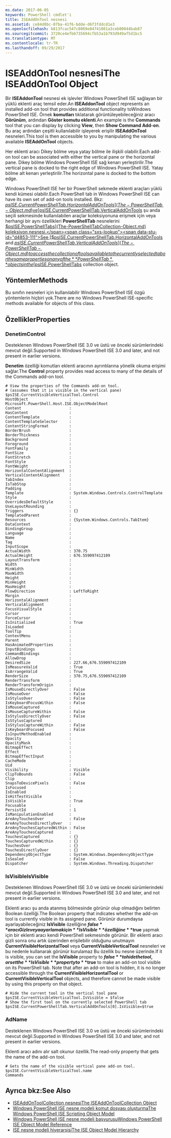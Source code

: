 ```yaml
---
ms.date: 2017-06-05
keywords: PowerShell cmdlet'i
title: ISEAddOnTool nesnesi
ms.assetid: ce84d8bc-07ba-41f6-bdde-d6f3fddcd1e3
ms.openlocfilehash: b813fcac547c8069e84741081a3ceb00044bab87
ms.sourcegitcommit: 3720ce4efb6735694cfb53a1b793d949af5d1bc5
ms.translationtype: MT
ms.contentlocale: tr-TR
ms.lasthandoff: 09/29/2017
---
```

# <a name="the-iseaddontool-object"></a><span data-ttu-id="d4853-103">ISEAddOnTool nesnesi</span><span class="sxs-lookup"><span data-stu-id="d4853-103">The ISEAddOnTool Object</span></span>
  <span data-ttu-id="d4853-104">Bir **ISEAddonTool** nesnesi ek işlevler Windows PowerShell ISE sağlayan bir yüklü eklenti araç temsil eder.</span><span class="sxs-lookup"><span data-stu-id="d4853-104">An **ISEAddonTool** object represents an installed add-on tool that provides additional functionality toWindows PowerShell ISE.</span></span> <span data-ttu-id="d4853-105">Örnek **komutları** tıklatarak görüntüleyebileceğiniz aracı **Görünüm**, ardından **Göster komutu eklenti**.</span><span class="sxs-lookup"><span data-stu-id="d4853-105">An example is the **Commands** tool that you can display by clicking **View**, then **Show Command Add-on**.</span></span> <span data-ttu-id="d4853-106">Bu araç ardından çeşitli kullanılabilir işleyerek erişilir **ISEAddOnTool** nesneleri.</span><span class="sxs-lookup"><span data-stu-id="d4853-106">This tool is then accessible to you by manipulating the various available **ISEAddOnTool** objects.</span></span>

 <span data-ttu-id="d4853-107">Her eklenti aracı Dikey bölme veya yatay bölme ile ilişkili olabilir.</span><span class="sxs-lookup"><span data-stu-id="d4853-107">Each add-on tool can be associated with either the vertical pane or the horizontal pane.</span></span> <span data-ttu-id="d4853-108">Dikey bölme Windows PowerShell ISE sağ kenarı yerleştirilir.</span><span class="sxs-lookup"><span data-stu-id="d4853-108">The vertical pane is docked to the right edge of Windows PowerShell ISE.</span></span> <span data-ttu-id="d4853-109">Yatay bölme alt kenarı yerleştirilir.</span><span class="sxs-lookup"><span data-stu-id="d4853-109">The horizontal pane is docked to the bottom edge.</span></span>

 <span data-ttu-id="d4853-110">Windows PowerShell ISE her bir PowerShell sekmede eklenti araçları yüklü kendi kümesi olabilir.</span><span class="sxs-lookup"><span data-stu-id="d4853-110">Each PowerShell tab in Windows PowerShell ISE can have its own set of add-on tools installed.</span></span> <span data-ttu-id="d4853-111">Bkz: [$psISE.CurrentPowerShellTab.HorizontalAddOnTools](The-PowerShellTab-Object.md) ve [$psISE.CurrentPowerShellTab.VerticalAddOnTools](The-PowerShellTab-Object.md) şu anda seçili sekmesinde kullanılabilen araçlar koleksiyonuna erişmek için veya herhangi bir aynı özellikleri **PowerShellTab** nesnelerini [$psISE.PowerShellTabs](The-PowerShellTabCollection-Object.md) koleksiyon nesnesi.</span><span class="sxs-lookup"><span data-stu-id="d4853-111">See [$psISE.CurrentPowerShellTab.HorizontalAddOnTools](The-PowerShellTab-Object.md) and [$psISE.CurrentPowerShellTab.VerticalAddOnTools](The-PowerShellTab-Object.md) to access the collection of tools available to the currently selected tab or the same properties on any of the **PowerShellTab** objects in the [$psISE.PowerShellTabs](The-PowerShellTabCollection-Object.md) collection object.</span></span>

## <a name="methods"></a><span data-ttu-id="d4853-112">Yöntemler</span><span class="sxs-lookup"><span data-stu-id="d4853-112">Methods</span></span>
 <span data-ttu-id="d4853-113">Bu sınıfın nesneleri için kullanılabilir Windows PowerShell ISE özgü yöntemlerin hiçbiri yok.</span><span class="sxs-lookup"><span data-stu-id="d4853-113">There are no Windows PowerShell ISE-specific methods available for objects of this class.</span></span>

## <a name="properties"></a><span data-ttu-id="d4853-114">Özellikler</span><span class="sxs-lookup"><span data-stu-id="d4853-114">Properties</span></span>

### <a name="control"></a><span data-ttu-id="d4853-115">Denetim</span><span class="sxs-lookup"><span data-stu-id="d4853-115">Control</span></span>
  <span data-ttu-id="d4853-116">Desteklenen Windows PowerShell ISE 3.0 ve üstü ve önceki sürümlerindeki mevcut değil.</span><span class="sxs-lookup"><span data-stu-id="d4853-116">Supported in Windows PowerShell ISE 3.0 and later, and not present in earlier versions.</span></span>

 <span data-ttu-id="d4853-117">**Denetim** özelliği komutları eklenti aracının ayrıntılarına yönelik okuma erişimi sağlar.</span><span class="sxs-lookup"><span data-stu-id="d4853-117">The **Control** property provides read access to many of the details of the Commands add-on tool.</span></span>

```
# View the properties of the Commands add-on tool.
# (assumes that it is visible in the vertical pane)
$psISE.CurrentVisibleVerticalTool.Control
HostObject                  : Microsoft.PowerShell.Host.ISE.ObjectModelRoot
Content                     :
HasContent                  :
ContentTemplate             :
ContentTemplateSelector     :
ContentStringFormat         :
BorderBrush                 :
BorderThickness             :
Background                  :
Foreground                  :
FontFamily                  :
FontSize                    :
FontStretch                 :
FontStyle                   :
FontWeight                  :
HorizontalContentAlignment  :
VerticalContentAlignment    :
TabIndex                    :
IsTabStop                   :
Padding                     :
Template                    : System.Windows.Controls.ControlTemplate
Style                       :
OverridesDefaultStyle       :
UseLayoutRounding           :
Triggers                    : {}
TemplatedParent             :
Resources                   : {System.Windows.Controls.TabItem}
DataContext                 :
BindingGroup                :
Language                    :
Name                        :
Tag                         :
InputScope                  :
ActualWidth                 : 370.75
ActualHeight                : 676.559097412109
LayoutTransform             :
Width                       :
MinWidth                    :
MaxWidth                    :
Height                      :
MinHeight                   :
MaxHeight                   :
FlowDirection               : LeftToRight
Margin                      :
HorizontalAlignment         :
VerticalAlignment           :
FocusVisualStyle            :
Cursor                      :
ForceCursor                 :
IsInitialized               : True
IsLoaded                    :
ToolTip                     :
ContextMenu                 :
Parent                      :
HasAnimatedProperties       :
InputBindings               :
CommandBindings             :
AllowDrop                   :
DesiredSize                 : 227.66,676.559097412109
IsMeasureValid              : True
IsArrangeValid              : True
RenderSize                  : 370.75,676.559097412109
RenderTransform             :
RenderTransformOrigin       :
IsMouseDirectlyOver         : False
IsMouseOver                 : False
IsStylusOver                : False
IsKeyboardFocusWithin       : False
IsMouseCaptured             :
IsMouseCaptureWithin        : False
IsStylusDirectlyOver        : False
IsStylusCaptured            :
IsStylusCaptureWithin       : False
IsKeyboardFocused           : False
IsInputMethodEnabled        :
Opacity                     :
OpacityMask                 :
BitmapEffect                :
Effect                      :
BitmapEffectInput           :
CacheMode                   :
Uid                         :
Visibility                  : Visible
ClipToBounds                : False
Clip                        :
SnapsToDevicePixels         : False
IsFocused                   :
IsEnabled                   :
IsHitTestVisible            :
IsVisible                   : True
Focusable                   :
PersistId                   : 1
IsManipulationEnabled       :
AreAnyTouchesOver           : False
AreAnyTouchesDirectlyOver   :
AreAnyTouchesCapturedWithin : False
AreAnyTouchesCaptured       :
TouchesCaptured             : {}
TouchesCapturedWithin       : {}
TouchesOver                 : {}
TouchesDirectlyOver         : {}
DependencyObjectType        : System.Windows.DependencyObjectType
IsSealed                    : False
Dispatcher                  : System.Windows.Threading.Dispatcher

```

### <a name="isvisible"></a><span data-ttu-id="d4853-118">IsVisible</span><span class="sxs-lookup"><span data-stu-id="d4853-118">IsVisible</span></span>
  <span data-ttu-id="d4853-119">Desteklenen Windows PowerShell ISE 3.0 ve üstü ve önceki sürümlerindeki mevcut değil.</span><span class="sxs-lookup"><span data-stu-id="d4853-119">Supported in Windows PowerShell ISE 3.0 and later, and not present in earlier versions.</span></span>

 <span data-ttu-id="d4853-120">Eklenti aracı şu anda atanmış bölmesinde görünür olup olmadığını belirten Boolean özelliği.</span><span class="sxs-lookup"><span data-stu-id="d4853-120">The Boolean property that indicates whether the add-on tool is currently visible in its assigned pane.</span></span> <span data-ttu-id="d4853-121">Görünür durumdaysa ayarlayabileceğiniz **IsVisible** özelliğine **$false** aracı Gizle veya ayarlamak için **IsVisible** özelliğine **$true** yapmak için bir eklenti aracı kendi PowerShell sekmesinde görünür. Bir eklenti aracı gizli sonra onu artık üzerinden erişilebilir olduğunu unutmayın **CurrentVisibleHorizontalTool** veya **CurrentVisibleVerticalTool** nesneleri ve bu nedenle kullanarak görünür kurulamaz Bu özellik bu nesne üzerinde.</span><span class="sxs-lookup"><span data-stu-id="d4853-121">If it is visible, you can set the **IsVisible** property to **$false** to hide the tool, or set the **IsVisible** property to **$true** to make an add-on tool visible on its PowerShell tab. Note that after an add-on tool is hidden, it is no longer accessible through the **CurrentVisibleHorizontalTool** or **CurrentVisibleVerticalTool** objects, and therefore cannot be made visible by using this property on that object.</span></span>

```
# Hide the current tool in the vertical tool pane
$psISE.CurrentVisibleVerticalTool.IsVisible = $false
# Show the first tool on the currently selected PowerShell tab
$psISE.CurrentPowerShellTab.VerticalAddOnTools[0].IsVisible=$true

```

### <a name="name"></a><span data-ttu-id="d4853-122">Ad</span><span class="sxs-lookup"><span data-stu-id="d4853-122">Name</span></span>
  <span data-ttu-id="d4853-123">Desteklenen Windows PowerShell ISE 3.0 ve üstü ve önceki sürümlerindeki mevcut değil.</span><span class="sxs-lookup"><span data-stu-id="d4853-123">Supported in Windows PowerShell ISE 3.0 and later, and not present in earlier versions.</span></span>

 <span data-ttu-id="d4853-124">Eklenti aracı adını alır salt okunur özellik.</span><span class="sxs-lookup"><span data-stu-id="d4853-124">The read-only property that gets the name of the add-on tool.</span></span>

```
# Gets the name of the visible vertical pane add-on tool.
$psISE.CurrentVisibleVerticalTool.name
Commands

```

## <a name="see-also"></a><span data-ttu-id="d4853-125">Ayrıca bkz:</span><span class="sxs-lookup"><span data-stu-id="d4853-125">See Also</span></span>
- [<span data-ttu-id="d4853-126">ISEAddOnToolCollection nesnesi</span><span class="sxs-lookup"><span data-stu-id="d4853-126">The ISEAddOnToolCollection Object</span></span>](The-ISEAddOnToolCollection-Object.md)
- [<span data-ttu-id="d4853-127">Windows PowerShell ISE nesne modeli komut dosyası oluşturma</span><span class="sxs-lookup"><span data-stu-id="d4853-127">The Windows PowerShell ISE Scripting Object Model</span></span>](The-Windows-PowerShell-ISE-Scripting-Object-Model.md)
- [<span data-ttu-id="d4853-128">Windows PowerShell ISE nesne modeli başvurusu</span><span class="sxs-lookup"><span data-stu-id="d4853-128">Windows PowerShell ISE Object Model Reference</span></span>](Windows-PowerShell-ISE-Object-Model-Reference.md)
- [<span data-ttu-id="d4853-129">ISE nesne modeli hiyerarşisi</span><span class="sxs-lookup"><span data-stu-id="d4853-129">The ISE Object Model Hierarchy</span></span>](The-ISE-Object-Model-Hierarchy.md)

